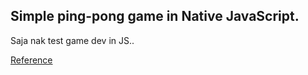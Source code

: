 ## Simple ping-pong game in Native JavaScript.
Saja nak test game dev in JS..

[Reference](https://www.youtube.com/watch?v=BmwnNAaco1w)
